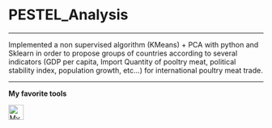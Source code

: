 # PESTEL_Analysis



                                                                                                                                          

---

Implemented a non supervised algorithm (KMeans) + PCA with python and Sklearn in order to propose groups of countries according to several indicators (GDP per capita, Import Quantity of pooltry meat, political stability index, population growth, etc...) for international poultry meat trade.

---
                                                                                                                                           
**My favorite tools**

<img align="left" alt="MySQL" width="30px" src="https://cdn.jsdelivr.net/gh/devicons/devicon/icons/mysql/mysql-original.svg" style="padding-right:10px;" />
